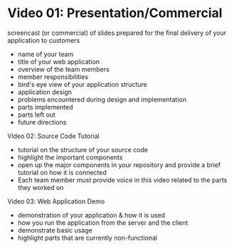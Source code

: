 # Video 01: Presentation/Commercial

screencast (or commercial) of slides prepared for the final delivery of your application to customers
* name of your team 
* title of your web application
* overview of the team members
* member responsibilities
* bird's eye view of your application structure
* application design
* problems encountered during design and implementation
* parts implemented
* parts left out
* future directions

Video 02: Source Code Tutorial

* tutorial on the structure of your source code 
* highlight the important components
* open up the major components in your repository and provide a brief tutorial on how it is connected
* Each team member must provide voice in this video related to the parts they worked on

Video 03: Web Application Demo

* demonstration of your application & how it is used
* how you run the application from the server and the client
* demonstrate basic usage
* highlight parts that are currently non-functional